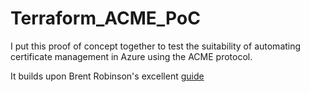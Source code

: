 # Terraform_ACME_PoC

I put this proof of concept together to test the suitability of automating certificate management in Azure using the ACME protocol.  

It builds upon Brent Robinson's excellent [guide](https://medium.com/@brentrobinson5/automating-certificate-management-with-azure-and-lets-encrypt-fee6729e2b78)
